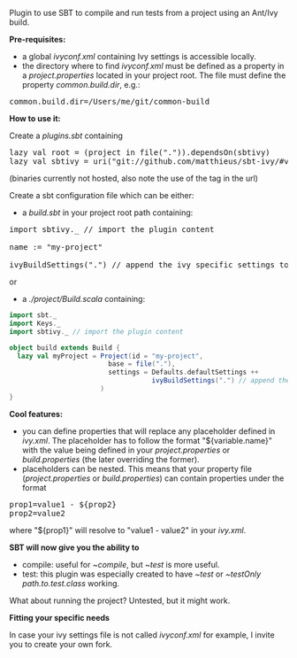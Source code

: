 Plugin to use SBT to compile and run tests from a project using an Ant/Ivy build.

**Pre-requisites:**

- a global _ivyconf.xml_ containing Ivy settings is accessible locally.
- the directory where to find _ivyconf.xml_ must be defined as a property in a _project.properties_ located in your project root. The file must define the property _common.build.dir_, e.g.:

<pre>
common.build.dir=/Users/me/git/common-build
</pre>

**How to use it:**

Create a _plugins.sbt_ containing

<pre>
lazy val root = (project in file(".")).dependsOn(sbtivy)
lazy val sbtivy = uri("git://github.com/matthieus/sbt-ivy/#v1.0")
</pre>
(binaries currently not hosted, also note the use of the tag in the url)

Create a sbt configuration file which can be either:

- a _build.sbt_ in your project root path containing:
<pre>
import sbtivy._ // import the plugin content

name := "my-project"

ivyBuildSettings(".") // append the ivy specific settings to your project
</pre>

or 

- a _./project/Build.scala_ containing:
```scala
import sbt._
import Keys._
import sbtivy._ // import the plugin content

object build extends Build {
  lazy val myProject = Project(id = "my-project",
                         base = file("."),
                         settings = Defaults.defaultSettings ++ 
                                    ivyBuildSettings(".") // append the ivy specific settings to your project
                       )
}
```

**Cool features:**

- you can define properties that will replace any placeholder defined in _ivy.xml_. The placeholder has to follow the format "${variable.name}" with the value being defined in your _project.properties_ or _build.properties_ (the later overriding the former).
- placeholders can be nested. This means that your property file (_project.properties_ or _build.properties_) can contain properties under the format

<pre>
prop1=value1 - ${prop2}
prop2=value2
</pre>

where "${prop1}" will resolve to "value1 - value2" in your _ivy.xml_.

**SBT will now give you the ability to**

- compile: useful for _~compile_, but _~test_ is more useful.
- test: this plugin was especially created to have _~test_ or _~testOnly path.to.test.class_ working.

What about running the project? Untested, but it might work.

**Fitting your specific needs**

In case your ivy settings file is not called _ivyconf.xml_ for example, I invite you to create your own fork.
